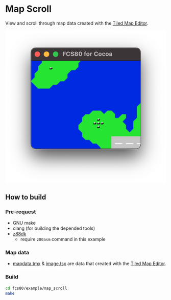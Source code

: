 # Map Scroll

View and scroll through map data created with the [Tiled Map Editor](https://www.mapeditor.org).

![preview](preview.png)

## How to build

### Pre-request

- GNU make
- clang (for building the depended tools)
- [z88dk](https://z88dk.org/site/)
  - require `z80asm` command in this example

### Map data

- [mapdata.tmx](mapdata.tmx) & [image.tsx](image.tsx) are data that created with the [Tiled Map Editor](https://www.mapeditor.org).

### Build

```zsh
cd fcs80/example/map_scroll
make
```

